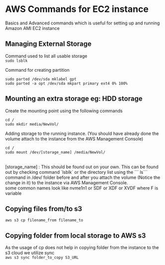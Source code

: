 
# AWS Commands for EC2 instance
 
Basics and Advanced commands which is useful for setting up and running Amazon AMI EC2 instance  

## Managing External Storage  

Command used to list all usable storage  
```sudo lsblk ```  

Command for creating partition
```
sudo parted /dev/sda mklabel gpt
sudo parted -a opt /dev/sda mkpart primary ext4 0% 100%
```  

## Mounting an extra storage eg: HDD storage  

Create the mounting point using the following commands  
```
cd /
sudo mkdir media/NewVol/
```
Adding storage to the running instance. (You should have already done the volume attach to the instance from the AWS Management Console)
```
cd /
sudo mount /dev/[storage_name] /media/NewVol/
``` 
<br>
[storage_name] 
: This should be found out on your own. This can be found out by checking command `lsblk` or the directory list using the ``` ls``` command in /dev/ folder before and after you attach the volume (Notice the change in it) to the instance via AWS Management Console.
<br>some common names look like nvme1n1 or SDF or XDF or XVDF where F is variable
  


## Copying files from/to s3 
` aws s3 cp filename_from filename_to `

## Copying folder from local storage to AWS s3 
As the usage of cp does not help in copying folder from the instance to the s3 cloud we utilize sync <br>
` aws s3 sync folder_to_copy S3_URL `
